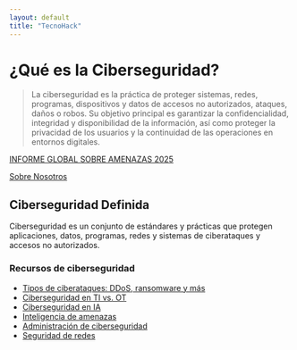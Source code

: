 ```yaml
---
layout: default
title: "TecnoHack"
---
```


# ¿Qué es la Ciberseguridad?

> La ciberseguridad es la práctica de proteger sistemas, redes, programas, dispositivos y datos de accesos no autorizados, ataques, daños o robos. Su objetivo principal es garantizar la confidencialidad, integridad y disponibilidad de la información, así como proteger la privacidad de los usuarios y la continuidad de las operaciones en entornos digitales.

[INFORME GLOBAL SOBRE AMENAZAS 2025](#)  

[Sobre Nosotros](/sobre-nosotros/)

## Ciberseguridad Definida
Ciberseguridad es un conjunto de estándares y prácticas que protegen aplicaciones, datos, programas, redes y sistemas de ciberataques y accesos no autorizados.

### Recursos de ciberseguridad
- [Tipos de ciberataques: DDoS, ransomware y más](/sobre-nosotros/)
- [Ciberseguridad en TI vs. OT](#)
- [Ciberseguridad en IA](#)
- [Inteligencia de amenazas](#)
- [Administración de ciberseguridad](#)
- [Seguridad de redes](#)


